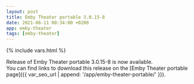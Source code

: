 ```yaml
---
layout: post
title: Emby Theater portable 3.0.15-8
date: 2021-06-11 00:34:00 +0200
app: emby-theater
tags: [emby-theater]
---
```

{% include vars.html %}

Release of Emby Theater portable 3.0.15-8 is now available.<br />
You can find links to download this release on the [Emby Theater portable page]({{ var_seo_url | append: '/app/emby-theater-portable/' }}).
